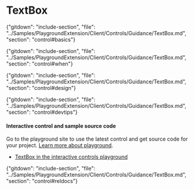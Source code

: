 ﻿# TextBox

{"gitdown": "include-section", "file": "../Samples/PlaygroundExtension/Client/Controls/Guidance/TextBox.md", "section": "control#basics"}

<!-- TODO get an IMAGE to embed here -->

<!-- TODO get an SAMPLE CODE to embed here -->

{"gitdown": "include-section", "file": "../Samples/PlaygroundExtension/Client/Controls/Guidance/TextBox.md", "section": "control#when"}

{"gitdown": "include-section", "file": "../Samples/PlaygroundExtension/Client/Controls/Guidance/TextBox.md", "section": "control#design"}

{"gitdown": "include-section", "file": "../Samples/PlaygroundExtension/Client/Controls/Guidance/TextBox.md", "section": "control#devtips"}

#### Interactive control and sample source code
Go to the playground site to use the latest control and get source code for your project.  [Learn more about playground](./top-extensions-controls-playground.md).

*  <a href="https://ms.portal.azure.com/?Microsoft_Azure_Playground=true#blade/Microsoft_Azure_Playground/ControlsIndexBlade/TextBox_create_Playground" target="_blank">TextBox in the interactive controls playground</a>

 


{"gitdown": "include-section", "file": "../Samples/PlaygroundExtension/Client/Controls/Guidance/TextBox.md", "section": "control#reldocs"}
